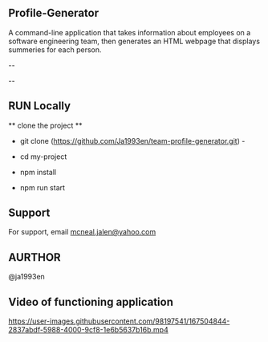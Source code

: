 ## Profile-Generator
A command-line application that takes information about employees on a software engineering team, then generates an HTML webpage that displays summeries for each person. 

--

--
## RUN Locally 
** clone the project **

- git clone (https://github.com/Ja1993en/team-profile-generator.git) - 

- cd my-project 

- npm install 

 - npm run start 



## Support

For support, email <mcneal.jalen@yahoo.com>

## AURTHOR
@ja1993en

## Video of functioning application

https://user-images.githubusercontent.com/98197541/167504844-2837abdf-5988-4000-9cf8-1e6b5637b16b.mp4